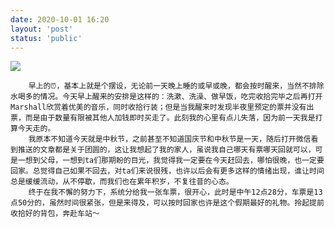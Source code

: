 ```yaml
---
date: 2020-10-01 16:20
layout: 'post'
status: 'public'
---
```

![](https://cdn.pixabay.com/photo/2016/03/09/09/37/road-1245901_1280.jpg)

        早上的⏰，基本上就是个摆设，无论前一天晚上睡的或早或晚，都会按时醒来，当然不排除水喝多的情况。今天早上醒来的安排是这样的：洗漱、洗澡、做早饭，吃完收拾完毕之后再打开Marshall欣赏着优美的音乐，同时收拾行装；但是当我醒来时发现半夜里预定的票并没有出票，而是由于数量有限被其他人加钱即时买走了。此刻我的心里有点儿失落，因为前一天我是打算今天走的。
        我原本不知道今天就是中秋节，之前甚至不知道国庆节和中秋节是一天，随后打开微信看到推送的文章都是关于团圆的，这让我想起了我的家人，虽说我自己哪天有票哪天回就可以，可是一想到父母，一想到ta们那期盼的目光，我觉得我一定要在今天赶回去，哪怕很晚，也一定要回家。总觉得自己如果不回去，对ta们来说很残，也许以后会有更多这样的情绪出现，谁让时间总是缓缓流动，从不停歇，而我们也在累年积岁，不复往昔的心态。
        终于在我不懈的努力下，系统分给我一张车票，很开心，此时是中午12点28分，车票是13点50分的，虽然时间很紧张，但是来得及，可以按时回家也许是这个假期最好的礼物。拎起提前收拾好的背包，奔赴车站～


